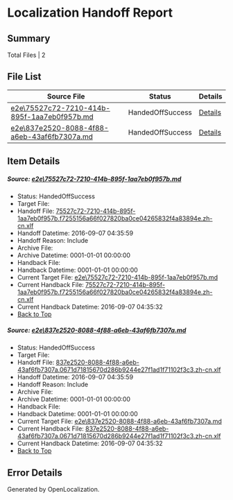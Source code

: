 # <a name='report-top'></a> Localization Handoff Report

## Summary
 Total Files | 2

## File List
 Source File | Status | Details 
 ----------- | ------ | ------- 
 [e2e\75527c72-7210-414b-895f-1aa7eb0f957b.md](https://github.com/OpenLocalizationTestOrg/ol-test0/blob/f95db536a8a2109eac7c14fe30eb3fbf701a1dc8/e2e/75527c72-7210-414b-895f-1aa7eb0f957b.md) | HandedOffSuccess | [Details](#33b8b7bee67211e514bb9835a49a35827ed42c842)
 [e2e\837e2520-8088-4f88-a6eb-43af6fb7307a.md](https://github.com/OpenLocalizationTestOrg/ol-test0/blob/f95db536a8a2109eac7c14fe30eb3fbf701a1dc8/e2e/837e2520-8088-4f88-a6eb-43af6fb7307a.md) | HandedOffSuccess | [Details](#9d682fccf85bee240959b1cc91bfd6bb4b33285a3)

## Item Details
##### <a name='33b8b7bee67211e514bb9835a49a35827ed42c842'></a> Source: [e2e\75527c72-7210-414b-895f-1aa7eb0f957b.md](https://github.com/OpenLocalizationTestOrg/ol-test0/blob/f95db536a8a2109eac7c14fe30eb3fbf701a1dc8/e2e/75527c72-7210-414b-895f-1aa7eb0f957b.md)
* Status: HandedOffSuccess
* Target File: 
* Handoff File: [75527c72-7210-414b-895f-1aa7eb0f957b.f7255156a66f027820ba0ce04265832f4a83894e.zh-cn.xlf](https://github.com/OpenLocalizationTestOrg/ol-test0-handoff/blob/1439064fa78b372cf1128807e1e3f9bf080028e9/ol-handoff/OpenLocalizationTestOrg/ol-test0-zhcn/ci/ht/75527c72-7210-414b-895f-1aa7eb0f957b.f7255156a66f027820ba0ce04265832f4a83894e.zh-cn.xlf)
* Handoff Datetime: 2016-09-07 04:35:59
* Handoff Reason: Include
* Archive File: 
* Archive Datetime: 0001-01-01 00:00:00
* Handback File: 
* Handback Datetime: 0001-01-01 00:00:00
* Current Target File: [e2e\75527c72-7210-414b-895f-1aa7eb0f957b.md](https://github.com/OpenLocalizationTestOrg/ol-test0-zhcn/blob/ad1c4c6899246257366243b90e1cd3b2fff77f2c/e2e/75527c72-7210-414b-895f-1aa7eb0f957b.md)
* Current Handback File: [75527c72-7210-414b-895f-1aa7eb0f957b.f7255156a66f027820ba0ce04265832f4a83894e.zh-cn.xlf](https://github.com/OpenLocalizationTestOrg/ol-test0-handback/blob/548f7f0efd40b9625e3242ff82f8ac868dc94c7b/ol-handback/OpenLocalizationTestOrg/ol-test0-zhcn/ci/ht/75527c72-7210-414b-895f-1aa7eb0f957b.f7255156a66f027820ba0ce04265832f4a83894e.zh-cn.xlf)
* Current Handback Datetime: 2016-09-07 04:35:32
* [Back to Top](#report-top)

##### <a name='9d682fccf85bee240959b1cc91bfd6bb4b33285a3'></a> Source: [e2e\837e2520-8088-4f88-a6eb-43af6fb7307a.md](https://github.com/OpenLocalizationTestOrg/ol-test0/blob/f95db536a8a2109eac7c14fe30eb3fbf701a1dc8/e2e/837e2520-8088-4f88-a6eb-43af6fb7307a.md)
* Status: HandedOffSuccess
* Target File: 
* Handoff File: [837e2520-8088-4f88-a6eb-43af6fb7307a.0671d71815670d286b9244e27f1ad1f71102f3c3.zh-cn.xlf](https://github.com/OpenLocalizationTestOrg/ol-test0-handoff/blob/1439064fa78b372cf1128807e1e3f9bf080028e9/ol-handoff/OpenLocalizationTestOrg/ol-test0-zhcn/ci/ht/837e2520-8088-4f88-a6eb-43af6fb7307a.0671d71815670d286b9244e27f1ad1f71102f3c3.zh-cn.xlf)
* Handoff Datetime: 2016-09-07 04:35:59
* Handoff Reason: Include
* Archive File: 
* Archive Datetime: 0001-01-01 00:00:00
* Handback File: 
* Handback Datetime: 0001-01-01 00:00:00
* Current Target File: [e2e\837e2520-8088-4f88-a6eb-43af6fb7307a.md](https://github.com/OpenLocalizationTestOrg/ol-test0-zhcn/blob/ad1c4c6899246257366243b90e1cd3b2fff77f2c/e2e/837e2520-8088-4f88-a6eb-43af6fb7307a.md)
* Current Handback File: [837e2520-8088-4f88-a6eb-43af6fb7307a.0671d71815670d286b9244e27f1ad1f71102f3c3.zh-cn.xlf](https://github.com/OpenLocalizationTestOrg/ol-test0-handback/blob/548f7f0efd40b9625e3242ff82f8ac868dc94c7b/ol-handback/OpenLocalizationTestOrg/ol-test0-zhcn/ci/ht/837e2520-8088-4f88-a6eb-43af6fb7307a.0671d71815670d286b9244e27f1ad1f71102f3c3.zh-cn.xlf)
* Current Handback Datetime: 2016-09-07 04:35:32
* [Back to Top](#report-top)


## Error Details

Generated by OpenLocalization.
